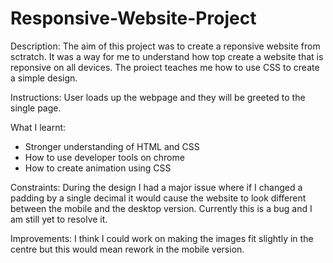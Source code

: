 # Responsive-Website-Project

Description: The aim of this project was to create a reponsive website from sctratch. It was a way for me to understand how top create a website that is reponsive on all devices. The proiect teaches me how to use CSS to create a simple design. 

Instructions: User loads up the webpage and they will be greeted to the single page. 

What I learnt:
- Stronger understanding of HTML and CSS
- How to use developer tools on chrome
- How to create animation using CSS


Constraints: During the design I had a major issue where if I changed a padding by a single decimal it would cause the website to look different between the mobile and the desktop version. Currently this is a bug and I am still yet to resolve it.

Improvements: I think I could work on making the images fit slightly in the centre but this would mean rework in the mobile version. 
